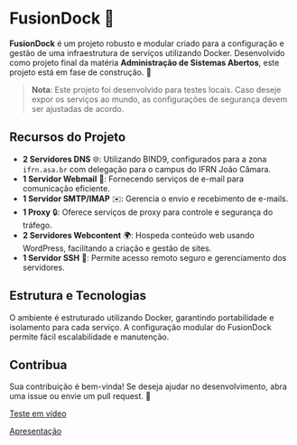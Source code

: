 # FusionDock 🚀

**FusionDock** é um projeto robusto e modular criado para a configuração e gestão de uma infraestrutura de serviços utilizando Docker. Desenvolvido como projeto final da matéria **Administração de Sistemas Abertos**, este projeto está em fase de construção. 🔧

> **Nota**: Este projeto foi desenvolvido para testes locais. Caso deseje expor os serviços ao mundo, as configurações de segurança devem ser ajustadas de acordo.

## Recursos do Projeto

- **2 Servidores DNS** 🌐: Utilizando BIND9, configurados para a zona `ifrn.asa.br` com delegação para o campus do IFRN João Câmara.
- **1 Servidor Webmail** 📧: Fornecendo serviços de e-mail para comunicação eficiente.
- **1 Servidor SMTP/IMAP** ✉️: Gerencia o envio e recebimento de e-mails.
- **1 Proxy** 🔒: Oferece serviços de proxy para controle e segurança do tráfego.
- **2 Servidores Webcontent** 🌍: Hospeda conteúdo web usando WordPress, facilitando a criação e gestão de sites.
- **1 Servidor SSH** 🔑: Permite acesso remoto seguro e gerenciamento dos servidores.

## Estrutura e Tecnologias

O ambiente é estruturado utilizando Docker, garantindo portabilidade e isolamento para cada serviço. A configuração modular do FusionDock permite fácil escalabilidade e manutenção.

## Contribua

Sua contribuição é bem-vinda! Se deseja ajudar no desenvolvimento, abra uma issue ou envie um pull request. 🤝


[Teste em vídeo](https://drive.google.com/file/d/1AnN1FYaahqB4-w4wA4vZYLn1zPfzzN9Y/view?usp=sharing)

[Apresentação](https://www.canva.com/design/DAGRCz3fcH8/EoJuQr-qcyMKhDkbm3k4rQ/edit?utm_content=DAGRCz3fcH8&utm_campaign=designshare&utm_medium=link2&utm_source=sharebutton)

